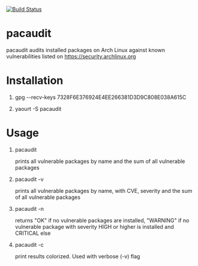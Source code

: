 [![Build Status](https://travis-ci.org/steffenfritz/pacaudit.svg?branch=master)](https://travis-ci.org/steffenfritz/pacaudit)


# pacaudit

pacaudit audits installed packages on Arch Linux against known vulnerabilities listed on https://security.archlinux.org

# Installation

1. gpg --recv-keys 7328F6E376924E4EE266381D3D9C808E038A615C

2. yaourt -S pacaudit

# Usage

1. pacaudit
    
    prints all vulnerable packages by name and the sum of all vulnerable packages


2. pacaudit -v
    
    prints all vulnerable packages by name, with CVE, severity and the sum of all vulnerable packages


3. pacaudit -n
    
    returns "OK" if no vulnerable packages are installed, "WARNING" if no vulnerable package with severity HIGH or higher is installed and CRITICAL else

    
4. pacaudit -c
    
    print results colorized. Used with verbose (-v) flag
